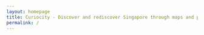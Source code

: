 ```yaml
---
layout: homepage
title: Curiocity - Discover and rediscover Singapore through maps and photographs
permalink: /
---
```

<!-- Type your notification here - the notification bar will not appear if this is empty. For other changes, refer to _data/homepage.yml to edit the homepage -->
